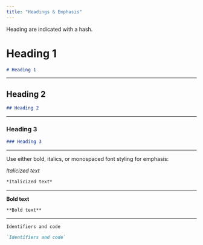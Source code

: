 ```yaml
---
title: "Headings & Emphasis"
---
```


Heading are indicated with a hash.

# Heading 1

```md
# Heading 1
```

* * *

## Heading 2

```md
## Heading 2
```

* * *

### Heading 3

```md
### Heading 3
```
* * *

Use either bold, italics, or monospaced font styling for emphasis:

*Italicized text*

```md
*Italicized text*
```

* * *

**Bold text**

```md
**Bold text**
```

* * *

`Identifiers and code`

```md
`Identifiers and code`
```
